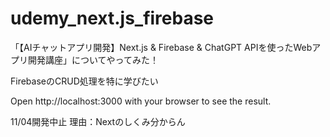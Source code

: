 # udemy_next.js_firebase
 「【AIチャットアプリ開発】Next.js &amp; Firebase &amp; ChatGPT APIを使ったWebアプリ開発講座」についてやってみた！

FirebaseのCRUD処理を特に学びたい

Open http://localhost:3000 with your browser to see the result.

11/04開発中止
理由：Nextのしくみ分からん